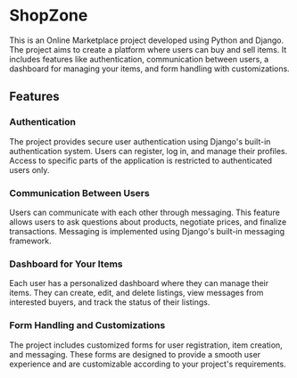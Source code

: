 # ShopZone

This is an Online Marketplace project developed using Python and Django. The project aims to create a platform where users can buy and sell items. It includes features like authentication, communication between users, a dashboard for managing your items, and form handling with customizations.

## Features

### Authentication

The project provides secure user authentication using Django's built-in authentication system. Users can register, log in, and manage their profiles. Access to specific parts of the application is restricted to authenticated users only.

### Communication Between Users

Users can communicate with each other through messaging. This feature allows users to ask questions about products, negotiate prices, and finalize transactions. Messaging is implemented using Django's built-in messaging framework.

### Dashboard for Your Items

Each user has a personalized dashboard where they can manage their items. They can create, edit, and delete listings, view messages from interested buyers, and track the status of their listings.

### Form Handling and Customizations

The project includes customized forms for user registration, item creation, and messaging. These forms are designed to provide a smooth user experience and are customizable according to your project's requirements.


